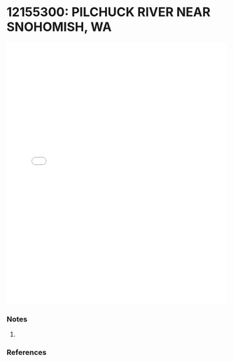 # 12155300: PILCHUCK RIVER NEAR SNOHOMISH, WA

<iframe src="/distribution_estimation/_static/stations/12155300_fdc.html" width="100%" height="600" frameborder="0"></iframe>

### Notes
1. 

### References

